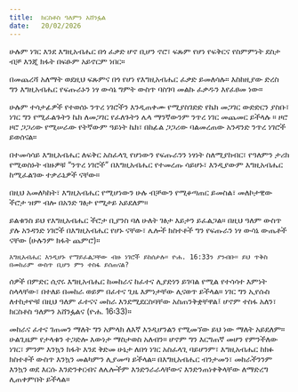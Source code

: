 ```yaml
---
title:  ክርስቶስ ዓለምን አሸንፏል
date:   20/02/2026
---
```


ሁሉም ነገር እንደ እግዚአብሔር በጎ ፈቃድ ሆኖ ቢሆን ኖሮ፣ ፍጹም የሆነ የፍቅርና የስምምነት ደስታ ብቻ እንጂ ክፋት በፍፁም አይኖርም ነበር።

በመጨረሻ አለማት ወደዚህ ፍጹምና በጎ የሆነ የእግዚአብሔር ፈቃድ ይመለሳሉ። እስከዚያው ድረስ ግን እግዚአብሔር የፍጡራኑን ነፃ ውሳኔ ግምት ውስጥ ባስገባ መልኩ ፈቃዱን እየፈፀመ ነው።

ሁሉም ተሳታፊዎች የተወሰኑ ንጥረ ነገሮችን እንዲጠቀሙ የሚያስገድድ የኬክ መጋገር ውድድርን ያስቡ፣ ነገር ግን የሚፈልጉትን ኬክ ለመጋገር የፈለጉትን ሌላ ማንኛውንም ንጥረ ነገር መጨመር ይችላሉ ። ዞሮ ዞሮ ጋጋሪው የሚሠራው የትኛውም ዓይነት ኬክ፣ በከፊል ጋጋሪው ባልመረጠው አንዳንድ ንጥረ ነገሮች ይወሰናል።

በተመሳሳይ እግዚአብሔር ለፍቅር አስፈላጊ የሆነውን የፍጡራንን ነፃነት ስለሚያከብር፣ የዓለምን ታሪክ የሚወስኑት ብዙዎቹ “ንጥረ ነገሮች” በእግዚአብሔር የተመረጡ ሳይሆኑ፣ እንዲያውም እግዚአብሔር ከሚፈልገው ተቃራኒዎች ናቸው።

በዚህ አመለካከት፣ እግዚአብሔር የሚሆነውን ሁሉ ብቻውን የሚቆጣጠር ይመስል፣ መለኮታዊው ችሮታ ዝም ብሎ በአንድ ገፅታ የሚታይ አይደለም።

ይልቁንስ ይህ የእግዚአብሔር ችሮታ ቢያንስ ባለ ሁለት ገፅታ እይታን ይፈልጋል። በዚህ ዓለም ውስጥ ያሉ አንዳንድ ነገሮች በእግዚአብሔር የሆኑ ናቸው፣ ሌሎች ክስተቶች ግን የፍጡራን ነፃ ውሳኔ ውጤቶች ናቸው (ሁሉንም ክፋት ጨምሮ)።

`እግዚአብሔር እንዲሆኑ የማይፈልጋቸው ብዙ ነገሮች ይከሰታሉ። ዮሐ. 16:33ን ያንብቡ። ይህ ጥቅስ በመከራም ውስጥ ቢሆን ምን ተስፋ ይሰጠናል?`

ሰዎች በምድር ሲኖሩ እግዚአብሔር ከመከራና ከፈተና ሊያድነን ይገባል የሚል የተሳሳተ እምነት ስላላቸው፣ በተለይ በመከራ ወይም በፈተና ጊዜ እምነታቸው ሊናወጥ ይችላል። ነገር ግን ኢየሱስ ለተከታዮቹ በዚህ ዓለም ፈተናና መከራ እንደሚደርስባቸው አስጠንቅቋቸዋል፤ ሆኖም ተስፋ አለን፣ ክርስቶስ ዓለምን አሸንፏልና (ዮሐ. 16፡33)።

መከራና ፈተና ገጠመን ማለት ግን አምላክ ለእኛ እንዲሆንልን የሚመኘው ይህ ነው ማለት አይደለም። ሁልጊዜም የታላቁን ተጋድሎ እውነታ ማስታወስ አለብን። ሆኖም ግን እርግጠኛ መሆን የምንችለው ነገር፣ ምንም እንኳን ክፋት እንደ ቅድመ ሁኔታ ለበጎ ነገር አስፈላጊ ባይሆንም፣ እግዚአብሔር ከክፉ ክስተቶች  ውስጥ እንኳን መልካምን ሊያመጣ ይችላል። በእግዚአብሔር ብንታመን፣ መከራችንንም እንኳን ወደ እርሱ እንድንቀርብና ለሌሎችም እንድንራራላቸውና እንድንጠነቀቅላቸው ለማድረግ ሊጠቀምበት ይችላል።
